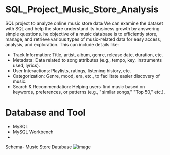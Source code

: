 # SQL_Project_Music_Store_Analysis

SQL project to analyze online music store data
We can examine the dataset with SQL and help the store understand its business growth by answering simple questions.
he objective of a music database is to efficiently store, manage, and retrieve various types of music-related data for easy access, analysis, and exploration. This can include details like:

- Track Information: Title, artist, album, genre, release date, duration, etc.
- Metadata: Data related to song attributes (e.g., tempo, key, instruments used, lyrics).
- User Interactions: Playlists, ratings, listening history, etc.
- Categorization: Genre, mood, era, etc., to facilitate easier discovery of music.
- Search & Recommendation: Helping users find music based on keywords, preferences, or patterns (e.g., "similar songs," "Top 50," etc.).

# Database and Tool

- MySQL
- MySQL Workbench
- 
Schema- Music Store Database
![image](https://github.com/Anmolpandey23/Music_Database/blob/50b4cee2445ef8bd76d6a563c2af627cff5a6ada/Schema%20Diagram.png)

  
